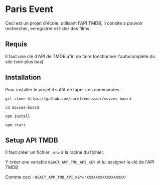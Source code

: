 # Paris Event

Ceci est un projet d'école, utilisant l'API TMDB, il consite a pouvoir rechercher, enregistrer et lister des films

## Requis

Il faut une clé d'API de TMDB afin de faire fonctionner l'autocomplete du site (voir plus bas)

## Installation

Pour installer le projet il suffit de taper ces commandes : 

`git clone https://github.com/aureliennezzar/movies-board`

`cd movies-board`

`npm install`

`npm start`


## Setup API TMDB

Il faut créer un fichier `.env` à la racine du fichier.

Y créer une variable `REACT_APP_TMD_API_KEY` et lui assigner la clé de l'API TMDB

Comme ceci : `REACT_APP_TMD_API_KEY='XXXXXXXXXXXXXXXXX'`
